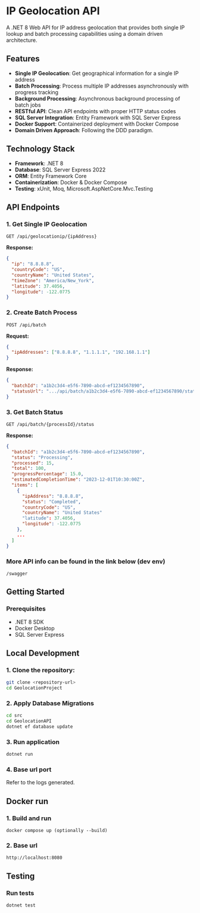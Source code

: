 # IP Geolocation API

A .NET 8 Web API for IP address geolocation that provides both single IP lookup and batch processing capabilities using a domain driven architecture.

## Features

- **Single IP Geolocation**: Get geographical information for a single IP address
- **Batch Processing**: Process multiple IP addresses asynchronously with progress tracking
- **Background Processing**: Asynchronous background processing of batch jobs
- **RESTful API**: Clean API endpoints with proper HTTP status codes
- **SQL Server Integration**: Entity Framework with SQL Server Express
- **Docker Support**: Containerized deployment with Docker Compose
- **Domain Driven Approach**: Following the DDD paradigm.

## Technology Stack

- **Framework**: .NET 8
- **Database**: SQL Server Express 2022
- **ORM**: Entity Framework Core
- **Containerization**: Docker & Docker Compose
- **Testing**: xUnit, Moq, Microsoft.AspNetCore.Mvc.Testing

## API Endpoints

### 1. Get Single IP Geolocation
```http
GET /api/geolocationip/{ipAddress}
```
**Response:**

```json
{
  "ip": "8.8.8.8",
  "countryCode": "US",
  "countryName": "United States",
  "timeZone": "America/New_York",
  "latitude": 37.4056,
  "longitude": -122.0775
}
```
### 2. Create Batch Process
```http
POST /api/batch
```
**Request:**
```json
{
  "ipAddresses": ["8.8.8.8", "1.1.1.1", "192.168.1.1"]
}
```
**Response:**
```json
{
  "batchId": "a1b2c3d4-e5f6-7890-abcd-ef1234567890",
  "statusUrl": ".../api/batch/a1b2c3d4-e5f6-7890-abcd-ef1234567890/status"
}
```
### 3. Get Batch Status
```http
GET /api/batch/{processId}/status
```
**Response:**
```json
{
  "batchId": "a1b2c3d4-e5f6-7890-abcd-ef1234567890",
  "status": "Processing",
  "processed": 15,
  "total": 100,
  "progressPercentage": 15.0,
  "estimatedCompletionTime": "2023-12-01T10:30:00Z",
  "items": [
    {
      "ipAddress": "8.8.8.8",
      "status": "Completed",
      "countryCode": "US",
      "countryName": "United States"
      "latitude": 37.4056,
      "longitude": -122.0775
    },
    ...
  ]
}
```
### More API info can be found in the link below (dev env)
```http
/swagger
```

## Getting Started
### Prerequisites

- .NET 8 SDK
- Docker Desktop
- SQL Server Express

## Local Development
### 1. Clone the repository:
```bash
git clone <repository-url>
cd GeolocationProject
```
### 2. Apply Database Migrations
```bash
cd src
cd GeolocationAPI
dotnet ef database update
```
### 3. Run application
```bash
dotnet run
```
### 4. Base url port
Refer to the logs generated.
## Docker run
### 1. Build and run
```
docker compose up (optionally --build)
```
### 2. Base url
```
http://localhost:8080
```
## Testing
### Run tests
```bash
dotnet test
```
